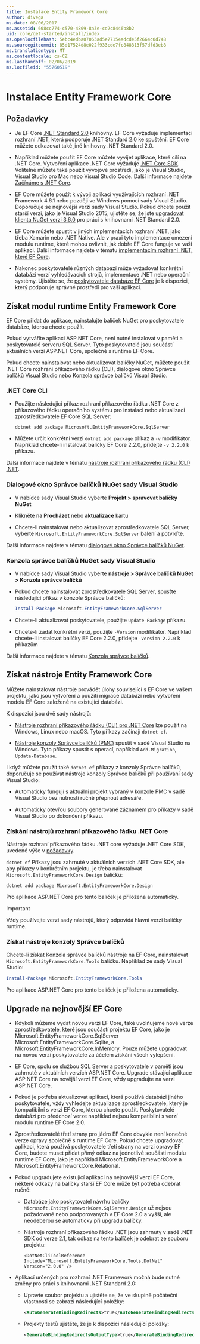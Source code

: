 ```yaml
---
title: Instalace Entity Framework Core
author: divega
ms.date: 08/06/2017
ms.assetid: 608cc774-c570-4809-8a3e-cd2c8446b8b2
uid: core/get-started/install/index
ms.openlocfilehash: 5ebc4edba07063ad5e77154adcde5f2664c0d748
ms.sourcegitcommit: 85d17524d8e022f933cde7fc848313f57dfd3eb8
ms.translationtype: MT
ms.contentlocale: cs-CZ
ms.lasthandoff: 02/06/2019
ms.locfileid: "55760519"
---
```

# <a name="installing-entity-framework-core"></a>Instalace Entity Framework Core

## <a name="prerequisites"></a>Požadavky

* Je EF Core [.NET Standard 2.0](/dotnet/standard/net-standard) knihovny. EF Core vyžaduje implementaci rozhraní .NET, která podporuje .NET Standard 2.0 ke spuštění. EF Core můžete odkazovat také jiné knihovny .NET Standard 2.0. 

* Například můžete použít EF Core můžete vyvíjet aplikace, které cílí na .NET Core. Vytvoření aplikace .NET Core vyžaduje [.NET Core SDK](https://dotnet.microsoft.com/download). Volitelně můžete také použít vývojové prostředí, jako je Visual Studio, Visual Studio pro Mac nebo Visual Studio Code. Další informace najdete [Začínáme s .NET Core](/dotnet/core/get-started).

* EF Core můžete použít k vývoji aplikací využívajících rozhraní .NET Framework 4.6.1 nebo později ve Windows pomocí sady Visual Studio. Doporučuje se nejnovější verzi sady Visual Studio. Pokud chcete použít starší verzi, jako je Visual Studio 2015, ujistěte se, že jste [upgradovat klienta NuGet verzi 3.6.0](https://www.nuget.org/downloads) pro práci s knihovnami .NET Standard 2.0.

* EF Core můžete spustit v jiných implementacích rozhraní .NET, jako třeba Xamarin nebo .NET Native. Ale v praxi tyto implementace omezení modulu runtime, které mohou ovlivnit, jak dobře EF Core funguje ve vaší aplikaci. Další informace najdete v tématu [implementacím rozhraní .NET, které EF Core](xref:core/platforms/index).

* Nakonec poskytovatelé různých databází může vyžadovat konkrétní databázi verzí vyhledávacích strojů, implementace .NET nebo operační systémy. Ujistěte se, že [poskytovatele databáze EF Core](xref:core/providers/index) je k dispozici, který podporuje správné prostředí pro vaši aplikaci.

## <a name="get-the-entity-framework-core-runtime"></a>Získat modul runtime Entity Framework Core

EF Core přidat do aplikace, nainstalujte balíček NuGet pro poskytovatele databáze, kterou chcete použít.

Pokud vytváříte aplikaci ASP.NET Core, není nutné instalovat v paměti a poskytovatelé serveru SQL Server. Tyto poskytovatelé jsou součástí aktuálních verzí ASP.NET Core, společně s runtime EF Core.  

Pokud chcete nainstalovat nebo aktualizovat balíčky NuGet, můžete použít .NET Core rozhraní příkazového řádku (CLI), dialogové okno Správce balíčků Visual Studio nebo Konzola správce balíčků Visual Studio.

### <a name="net-core-cli"></a>.NET Core CLI

* Použijte následující příkaz rozhraní příkazového řádku .NET Core z příkazového řádku operačního systému pro instalaci nebo aktualizaci zprostředkovatele EF Core SQL Server:

  ``` Console
  dotnet add package Microsoft.EntityFrameworkCore.SqlServer
  ```

* Můžete určit konkrétní verzi `dotnet add package` příkaz a `-v` modifikátor. Například chcete-li instalovat balíčky EF Core 2.2.0, přidejte `-v 2.2.0` k příkazu.

Další informace najdete v tématu [nástroje rozhraní příkazového řádku (CLI) .NET](/dotnet/core/tools/).

### <a name="visual-studio-nuget-package-manager-dialog"></a>Dialogové okno Správce balíčků NuGet sady Visual Studio

* V nabídce sady Visual Studio vyberte **Projekt > spravovat balíčky NuGet**

* Klikněte na **Procházet** nebo **aktualizace** kartu

* Chcete-li nainstalovat nebo aktualizovat zprostředkovatele SQL Server, vyberte `Microsoft.EntityFrameworkCore.SqlServer` balení a potvrďte.

Další informace najdete v tématu [dialogové okno Správce balíčků NuGet](/nuget/tools/package-manager-ui).

### <a name="visual-studio-nuget-package-manager-console"></a>Konzola správce balíčků NuGet sady Visual Studio

* V nabídce sady Visual Studio vyberte **nástroje > Správce balíčků NuGet > Konzola správce balíčků**

* Pokud chcete nainstalovat zprostředkovatele SQL Server, spusťte následující příkaz v konzole Správce balíčků:

  ``` PowerShell  
  Install-Package Microsoft.EntityFrameworkCore.SqlServer
  ```
* Chcete-li aktualizovat poskytovatele, použijte `Update-Package` příkazu.

* Chcete-li zadat konkrétní verzi, použijte `-Version` modifikátor. Například chcete-li instalovat balíčky EF Core 2.2.0, přidejte `-Version 2.2.0` k příkazům

Další informace najdete v tématu [Konzola správce balíčků](/nuget/tools/package-manager-console).

## <a name="get-the-entity-framework-core-tools"></a>Získat nástroje Entity Framework Core

Můžete nainstalovat nástroje provádět úlohy související s EF Core ve vašem projektu, jako jsou vytvoření a použití migrace databází nebo vytvoření modelu EF Core založené na existující databázi.

K dispozici jsou dvě sady nástrojů:

* [Nástroje rozhraní příkazového řádku (CLI) pro .NET Core](xref:core/miscellaneous/cli/dotnet) lze použít na Windows, Linux nebo macOS. Tyto příkazy začínají `dotnet ef`. 

* [Nástroje konzoly Správce balíčků (PMC)](xref:core/miscellaneous/cli/powershell) spustit v sadě Visual Studio na Windows. Tyto příkazy spustit s operací, například `Add-Migration`, `Update-Database`.

I když můžete použít také `dotnet ef` příkazy z konzoly Správce balíčků, doporučuje se používat nástroje konzoly Správce balíčků při používání sady Visual Studio:

* Automaticky fungují s aktuální projekt vybraný v konzole PMC v sadě Visual Studio bez nutnosti ručně přepnout adresáře.  

* Automaticky otevřou soubory generované záznamem pro příkazy v sadě Visual Studio po dokončení příkazu.

<a name="cli"></a>

### <a name="get-the-net-core-cli-tools"></a>Získání nástrojů rozhraní příkazového řádku .NET Core

Nástroje rozhraní příkazového řádku .NET core vyžaduje .NET Core SDK, uvedené výše v [požadavky](#prerequisites).

`dotnet ef` Příkazy jsou zahrnuté v aktuálních verzích .NET Core SDK, ale aby příkazy v konkrétním projektu, je třeba nainstalovat `Microsoft.EntityFrameworkCore.Design` balíčku:

 ``` Console    
dotnet add package Microsoft.EntityFrameworkCore.Design 
``` 

Pro aplikace ASP.NET Core pro tento balíček je přiložena automaticky.

> [!IMPORTANT]      
> Vždy používejte verzi sady nástrojů, který odpovídá hlavní verzi balíčky runtime.

### <a name="get-the-package-manager-console-tools"></a>Získat nástroje konzoly Správce balíčků

Chcete-li získat Konzola správce balíčků nástroje na EF Core, nainstalovat `Microsoft.EntityFrameworkCore.Tools` balíčku. Například ze sady Visual Studio:

``` PowerShell  
Install-Package Microsoft.EntityFrameworkCore.Tools
``` 

Pro aplikace ASP.NET Core pro tento balíček je přiložena automaticky.

## <a name="upgrading-to-the-latest-ef-core"></a>Upgrade na nejnovější EF Core

* Kdykoli můžeme vydat novou verzi EF Core, také uvolňujeme nové verze zprostředkovatele, které jsou součástí projektu EF Core, jako je Microsoft.EntityFrameworkCore.SqlServer Microsoft.EntityFrameworkCore.Sqlite, a Microsoft.EntityFrameworkCore.InMemory. Pouze můžete upgradovat na novou verzi poskytovatele za účelem získání všech vylepšení. 

* EF Core, spolu se službou SQL Server a poskytovatele v paměti jsou zahrnuté v aktuálních verzích ASP.NET Core. Upgrade stávající aplikace ASP.NET Core na novější verzi EF Core, vždy upgradujte na verzi ASP.NET Core.

* Pokud je potřeba aktualizovat aplikaci, která používá databázi jiného poskytovatele, vždy vyhledejte aktualizace zprostředkovatele, který je kompatibilní s verzí EF Core, kterou chcete použít. Poskytovatelé databází pro předchozí verze například nejsou kompatibilní s verzí modulu runtime EF Core 2.0.

* Zprostředkovatelé třetí strany pro jádro EF Core obvykle není konečné verze opravy společně s runtime EF Core. Pokud chcete upgradovat aplikaci, která používá poskytovatele třetí strany na verzi opravy EF Core, budete muset přidat přímý odkaz na jednotlivé součásti modulu runtime EF Core, jako je například Microsoft.EntityFrameworkCore a Microsoft.EntityFrameworkCore.Relational.

* Pokud upgradujete existující aplikaci na nejnovější verzi EF Core, některé odkazy na balíčky starší EF Core může být potřeba odebrat ručně:

  * Databáze jako poskytovatel návrhu balíčky `Microsoft.EntityFrameworkCore.SqlServer.Design` už nejsou požadované nebo podporovaných v EF Core 2.0 a vyšší, ale neodeberou se automaticky při upgradu balíčky.

  * Nástroje rozhraní příkazového řádku .NET jsou zahrnuty v sadě .NET SDK od verze 2.1, tak odkaz na tento balíček je odebrat ze souboru projektu:

    ```
    <DotNetCliToolReference Include="Microsoft.EntityFrameworkCore.Tools.DotNet" Version="2.0.0" />
    ```

* Aplikací určených pro rozhraní .NET Framework možná bude nutné změny pro práci s knihovnami .NET Standard 2.0:

  * Upravte soubor projektu a ujistěte se, že ve skupině počáteční vlastnosti se zobrazí následující položky:

    ``` xml
    <AutoGenerateBindingRedirects>true</AutoGenerateBindingRedirects>
    ```

  * Projekty testů ujistěte, že je k dispozici následující položky:

    ``` xml
    <GenerateBindingRedirectsOutputType>true</GenerateBindingRedirectsOutputType>
    ```
